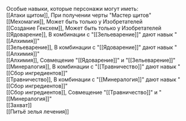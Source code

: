 Особые навыки, которые персонажи могут иметь:<br>
[[Атаки щитом]], При получении черты "Мастер щитов"<br>
[[Мехомагия]], Может быть только у Изобретателей<br>
[[Создание Гексхем]], Может быть только у Изобретателей<br>
[[Ядоварение]], В комбинации с "[[Зельеварение]]" дают навык "[[Алхимия]]"<br>
[[Зельеварение]], В комбинации с "[[Ядоварение]]" дают навык "[[Алхимия]]"<br>
[[Алхимия]], Совмещение "[[Ядоварение]]" и "[[Зельеварение]]"<br>
[[Минералогия]], В комбинации с "[[Травничество]]" дают навык "[[Сбор ингредиентов]]"<br>
[[Травничество]], В комбинации с "[[Минералогия]]" дают навык "[[Сбор ингредиентов]]"<br>
[[Сбор ингредиентов]], Совмещение "[[Травничество]]" и "[[Минералогия]]"<br>
[[Захват]]<br>
[[Питьё зелья лечения]]